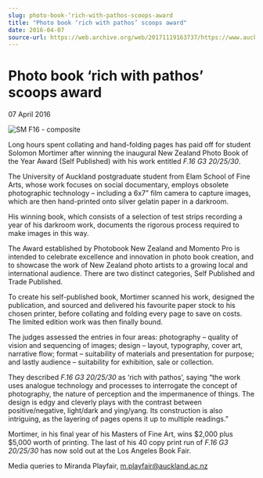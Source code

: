```yaml
---
slug: photo-book-‘rich-with-pathos-scoops-award
title: "Photo book ‘rich with pathos’ scoops award"
date: 2016-04-07
source-url: https://web.archive.org/web/20171119163737/https://www.auckland.ac.nz/en/about/news-events-and-notices/news/news-2016/04/photo-book-_rich-with-pathos-scoops-award.html
---
```

Photo book ‘rich with pathos’ scoops award
==========================================

07 April 2016

![SM F16 - composite](https://www.auckland.ac.nz/en/about/news-events-and-notices/news/news-2016/04/photo-book-_rich-with-pathos-scoops-award/_jcr_content/par/textimage/image.img.jpg/1459983050481.jpg "SM F16 - composite")

Long hours spent collating and hand-folding pages has paid off for student Solomon Mortimer after winning the inaugural New Zealand Photo Book of the Year Award (Self Published) with his work entitled _F.16 G3 20/25/30_.  
  
The University of Auckland postgraduate student from Elam School of Fine Arts, whose work focuses on social documentary, employs obsolete photographic technology – including a 6x7” film camera to capture images, which are then hand-printed onto silver gelatin paper in a darkroom.  
  
His winning book, which consists of a selection of test strips recording a year of his darkroom work, documents the rigorous process required to make images in this way.  
  
The Award established by Photobook New Zealand and Momento Pro is intended to celebrate excellence and innovation in photo book creation, and to showcase the work of New Zealand photo artists to a growing local and international audience. There are two distinct categories, Self Published and Trade Published.  
  
To create his self-published book, Mortimer scanned his work, designed the publication, and sourced and delivered his favourite paper stock to his chosen printer, before collating and folding every page to save on costs. The limited edition work was then finally bound.  
  
The judges assessed the entries in four areas: photography – quality of vision and sequencing of images; design – layout, typography, cover art, narrative flow; format – suitability of materials and presentation for purpose; and lastly audience – suitability for exhibition, sale or collection.  
  
They described _F.16 G3 20/25/30_ as ‘rich with pathos’, saying “the work uses analogue technology and processes to interrogate the concept of photography, the nature of perception and the impermanence of things. The design is edgy and cleverly plays with the contrast between positive/negative, light/dark and ying/yang. Its construction is also intriguing, as the layering of pages opens it up to multiple readings.”   
  
Mortimer, in his final year of his Masters of Fine Art, wins $2,000 plus $5,000 worth of printing. The last of his 40 copy print run of _F.16 G3 20/25/30_ has now sold out at the Los Angeles Book Fair.  
  
Media queries to Miranda Playfair, [m.playfair@auckland.ac.nz](mailto:%20m.playfair@auckland.ac.nz)